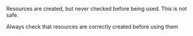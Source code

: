 Resources are created, but never checked before being used. This is not safe.

Always check that resources are correctly created before using them

<?php

// always check that the resource is created correctly
$fp = fopen($d,'r');
if ($fp === false) {
    throw new Exception('File not found');
} 
$firstLine = fread($fp);

// This directory is not checked : the path may not exist and return false
$uncheckedDir = opendir($pathToDir);
while(readdir($uncheckedDir)) {
    // do something()
}

// This file is not checked : the path may not exist or be unreadable and return false
$fp = fopen($pathToFile);
while($line = freads($fp)) {
    $text .= $line;
}

// quick unsafe one-liner : using bzclose on an unchecked resource
bzclose(bzopen('file'));

?>

